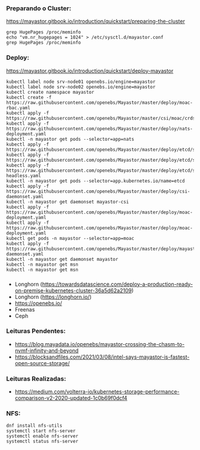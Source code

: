 ### Preparando o Cluster:
https://mayastor.gitbook.io/introduction/quickstart/preparing-the-cluster
```
grep HugePages /proc/meminfo
echo "vm.nr_hugepages = 1024" > /etc/sysctl.d/mayastor.conf
grep HugePages /proc/meminfo
```
### Deploy:
https://mayastor.gitbook.io/introduction/quickstart/deploy-mayastor
```
kubectl label node srv-node01 openebs.io/engine=mayastor
kubectl label node srv-node02 openebs.io/engine=mayastor
kubectl create namespace mayastor
kubectl create -f https://raw.githubusercontent.com/openebs/Mayastor/master/deploy/moac-rbac.yaml
kubectl apply -f https://raw.githubusercontent.com/openebs/Mayastor/master/csi/moac/crds/mayastorpool.yaml
kubectl apply -f https://raw.githubusercontent.com/openebs/Mayastor/master/deploy/nats-deployment.yaml
kubectl -n mayastor get pods --selector=app=nats
kubectl apply -f https://raw.githubusercontent.com/openebs/Mayastor/master/deploy/etcd/statefulset.yaml 
kubectl apply -f https://raw.githubusercontent.com/openebs/Mayastor/master/deploy/etcd/svc.yaml
kubectl apply -f https://raw.githubusercontent.com/openebs/Mayastor/master/deploy/etcd/svc-headless.yaml
kubectl -n mayastor get pods --selector=app.kubernetes.io/name=etcd
kubectl apply -f https://raw.githubusercontent.com/openebs/Mayastor/master/deploy/csi-daemonset.yaml
kubectl -n mayastor get daemonset mayastor-csi
kubectl apply -f https://raw.githubusercontent.com/openebs/Mayastor/master/deploy/moac-deployment.yaml
kubectl apply -f https://raw.githubusercontent.com/openebs/Mayastor/master/deploy/moac-deployment.yaml
kubectl get pods -n mayastor --selector=app=moac
kubectl apply -f https://raw.githubusercontent.com/openebs/Mayastor/master/deploy/mayastor-daemonset.yaml
kubectl -n mayastor get daemonset mayastor
kubectl -n mayastor get msn
kubectl -n mayastor get msn

```

###
  * Longhorn (https://towardsdatascience.com/deploy-a-production-ready-on-premise-kubernetes-cluster-36a5d62a2109)
  * Longhorn (https://longhorn.io/)
  * https://openebs.io/
  * Freenas
  * Ceph

### Leituras Pendentes:
  * https://blog.mayadata.io/openebs/mayastor-crossing-the-chasm-to-nvmf-infinity-and-beyond
  * https://blocksandfiles.com/2021/03/08/intel-says-mayastor-is-fastest-open-source-storage/

### Leituras Realizadas: 
  * https://medium.com/volterra-io/kubernetes-storage-performance-comparison-v2-2020-updated-1c0b69f0dcf4

### NFS:
```
dnf install nfs-utils
systemctl start nfs-server
systemctl enable nfs-server
systemctl status nfs-server

```

